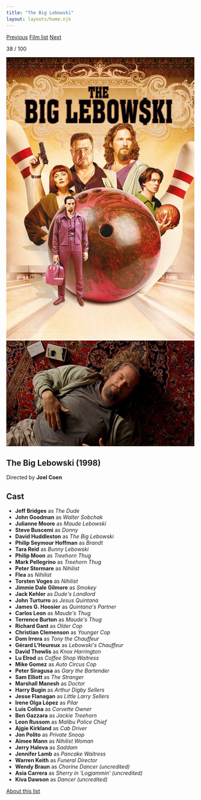 ```yaml
---
title: "The Big Lebowski"
layout: layouts/home.njk
---
```


<nav class="films">
  <a class="prev" href="../good-will-hunting">Previous</a>
  <a href="../">Film list</a>
  <a class="next" href="../ghost-dog-the-way-of-the-samurai">Next</a>
</nav>

<p>38 / 100</p>

<article class="film">
  <img class="poster" src="../films/posters/the-big-lebowski.jpg" alt="">
  <img class="backdrop" src="../films/backdrops/the-big-lebowski.jpg" alt="">

  <h1>The Big Lebowski (1998)</h1>

  <p class="director">
    Directed by <strong>Joel Coen</strong>
  </p>


  <h2>
    Cast
  </h2>
  <ul>
    <li><strong>Jeff Bridges</strong> as <em>The Dude</em></li>
<li><strong>John Goodman</strong> as <em>Walter Sobchak</em></li>
<li><strong>Julianne Moore</strong> as <em>Maude Lebowski</em></li>
<li><strong>Steve Buscemi</strong> as <em>Donny</em></li>
<li><strong>David Huddleston</strong> as <em>The Big Lebowski</em></li>
<li><strong>Philip Seymour Hoffman</strong> as <em>Brandt</em></li>
<li><strong>Tara Reid</strong> as <em>Bunny Lebowski</em></li>
<li><strong>Philip Moon</strong> as <em>Treehorn Thug</em></li>
<li><strong>Mark Pellegrino</strong> as <em>Treehorn Thug</em></li>
<li><strong>Peter Stormare</strong> as <em>Nihilist</em></li>
<li><strong>Flea</strong> as <em>Nihilist</em></li>
<li><strong>Torsten Voges</strong> as <em>Nihilist</em></li>
<li><strong>Jimmie Dale Gilmore</strong> as <em>Smokey</em></li>
<li><strong>Jack Kehler</strong> as <em>Dude's Landlord</em></li>
<li><strong>John Turturro</strong> as <em>Jesus Quintana</em></li>
<li><strong>James G. Hoosier</strong> as <em>Quintana's Partner</em></li>
<li><strong>Carlos Leon</strong> as <em>Maude's Thug</em></li>
<li><strong>Terrence Burton</strong> as <em>Maude's Thug</em></li>
<li><strong>Richard Gant</strong> as <em>Older Cop</em></li>
<li><strong>Christian Clemenson</strong> as <em>Younger Cop</em></li>
<li><strong>Dom Irrera</strong> as <em>Tony the Chauffeur</em></li>
<li><strong>Gérard L'Heureux</strong> as <em>Lebowski's Chauffeur</em></li>
<li><strong>David Thewlis</strong> as <em>Knox Harrington</em></li>
<li><strong>Lu Elrod</strong> as <em>Coffee Shop Waitress</em></li>
<li><strong>Mike Gomez</strong> as <em>Auto Circus Cop</em></li>
<li><strong>Peter Siragusa</strong> as <em>Gary the Bartender</em></li>
<li><strong>Sam Elliott</strong> as <em>The Stranger</em></li>
<li><strong>Marshall Manesh</strong> as <em>Doctor</em></li>
<li><strong>Harry Bugin</strong> as <em>Arthur Digby Sellers</em></li>
<li><strong>Jesse Flanagan</strong> as <em>Little Larry Sellers</em></li>
<li><strong>Irene Olga López</strong> as <em>Pilar</em></li>
<li><strong>Luis Colina</strong> as <em>Corvette Owner</em></li>
<li><strong>Ben Gazzara</strong> as <em>Jackie Treehorn</em></li>
<li><strong>Leon Russom</strong> as <em>Malibu Police Chief</em></li>
<li><strong>Ajgie Kirkland</strong> as <em>Cab Driver</em></li>
<li><strong>Jon Polito</strong> as <em>Private Snoop</em></li>
<li><strong>Aimee Mann</strong> as <em>Nihilist Woman</em></li>
<li><strong>Jerry Haleva</strong> as <em>Saddam</em></li>
<li><strong>Jennifer Lamb</strong> as <em>Pancake Waitress</em></li>
<li><strong>Warren Keith</strong> as <em>Funeral Director</em></li>
<li><strong>Wendy Braun</strong> as <em>Chorine Dancer (uncredited)</em></li>
<li><strong>Asia Carrera</strong> as <em>Sherry in 'Logjammin' (uncredited)</em></li>
<li><strong>Kiva Dawson</strong> as <em>Dancer (uncredited)</em></li>
  </ul>
</article>
<footer>
  <a href="../about">About this list</a>
</footer>
